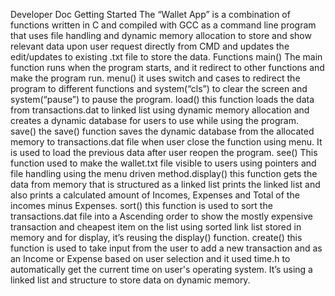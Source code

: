 Developer Doc
Getting Started
The “Wallet App” is a combination of functions written in C and compiled with GCC as a
command line program that uses file handling and dynamic memory allocation to store and
show relevant data upon user request directly from CMD and updates the edit/updates to
existing .txt file to store the data.
Functions
main()
The main function runs when the program starts, and it redirect to other functions and make the
program run.
menu()
it uses switch and cases to redirect the program to different functions and system(“cls”) to clear
the screen and system(“pause”) to pause the program.
load()
this function loads the data from transactions.dat to linked list using dynamic memory allocation
and creates a dynamic database for users to use while using the program.
save()
the save() function saves the dynamic database from the allocated memory to transactions.dat
file when user close the function using menu. It is used to load the previous data after user
reopen the program.
see()
This function used to make the wallet.txt file visible to users using pointers and file handling
using the menu driven method.display()
this function gets the data from memory that is structured as a linked list prints the linked list and
also prints a calculated amount of Incomes, Expenses and Total of the incomes minus
Expenses.
sort()
this function is used to sort the transactions.dat file into a Ascending order to show the mostly
expensive transaction and cheapest item on the list using sorted link list stored in memory and
for display, it’s reusing the display() function.
create()
this function is used to take input from the user to add a new transaction and as an Income or
Expense based on user selection and it used time.h to automatically get the current time on
user's operating system.
It’s using a linked list and structure to store data on dynamic memory.
